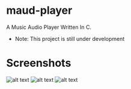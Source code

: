 # maud-player
A Music Audio Player Written In C.

* Note: This project is still under development

# Screenshots
![alt text](image.png)
![alt text](image-1.png)
![alt text](image-2.png)